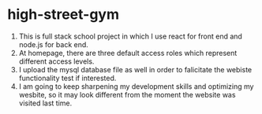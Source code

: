 # high-street-gym
1. This is full stack school project in which I use react for front end and node.js for back end.  
2. At homepage, there are three default access roles which represent different access levels.  
3. I upload the mysql database file as well in order to falicitate the webiste functionality test if interested.  
4. I am going to keep sharpening my development skills and optimizing my wesbite, so it may look different from the moment the website was visited last time.
